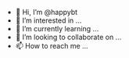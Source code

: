 - 👋 Hi, I’m @happybt
- 👀 I’m interested in ...
- 🌱 I’m currently learning ...
- 💞️ I’m looking to collaborate on ...
- 📫 How to reach me ...

<!---
happybt/happybt is a ✨ special ✨ repository because its `README.md` (this file) appears on your GitHub profile.
You can click the Preview link to take a look at your changes.
--->
